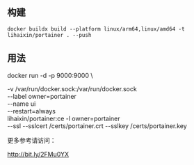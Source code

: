 ## 构建
```
docker buildx build --platform linux/arm64,linux/amd64 -t lihaixin/portainer . --push
```

## 用法

docker run -d -p 9000:9000 \

-v /var/run/docker.sock:/var/run/docker.sock \
--label owner=portainer \
--name ui \
--restart=always \
lihaixin/portainer:ce -l owner=portainer \
--ssl --sslcert /certs/portainer.crt --sslkey /certs/portainer.key 

更多参考请访问：

http://bit.ly/2FMu0YX
